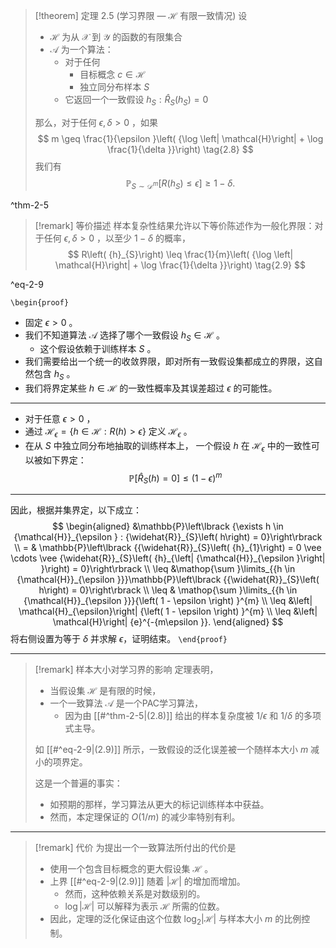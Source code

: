 
> [!theorem] 定理 2.5 (学习界限 —  $\mathcal{H}$ 有限一致情况)
> 设
> - $\mathcal{H}$ 为从 $\mathcal{X}$ 到 $\mathcal{Y}$ 的函数的有限集合
> - $\mathcal{A}$ 为一个算法：
> 	- 对于任何
> 		- 目标概念 $c \in \mathcal{H}$ 
> 		- 独立同分布样本 $S$ 
> 	- 它返回一个一致假设 ${h}_{S} : {\widehat{R}}_{S}\left( {h}_{S}\right) = 0$
> 
> 那么，对于任何 $\epsilon ,\delta > 0$ ，如果
> $$
> m \geq \frac{1}{\epsilon }\left( {\log \left| \mathcal{H}\right| + \log \frac{1}{\delta }}\right) \tag{2.8}
> $$
> 我们有
> $$
> \mathbb{P}_{S \sim \mathcal{D}^m} \left[ R(h_S) \leq \epsilon \right] \geq 1 - \delta .
> $$

^thm-2-5

> [!remark] 等价描述
> 样本复杂性结果允许以下等价陈述作为一般化界限：对于任何 $\epsilon ,\delta > 0$ ，以至少 $1 - \delta$ 的概率，
> $$
> R\left( {h}_{S}\right) \leq \frac{1}{m}\left( {\log \left| \mathcal{H}\right| + \log \frac{1}{\delta }}\right) \tag{2.9}
> $$

^eq-2-9

`\begin{proof}`
- 固定 $\epsilon > 0$ 。
- 我们不知道算法 $\mathcal{A}$ 选择了哪个一致假设 ${h}_{S} \in \mathcal{H}$ 。
	- 这个假设依赖于训练样本 $S$ 。
- 我们需要给出一个统一的收敛界限，即对所有一致假设集都成立的界限，这自然包含 ${h}_{S}$ 。
- 我们将界定某些 $h \in \mathcal{H}$ 的一致性概率及其误差超过 $\epsilon$ 的可能性。
---
- 对于任意 $\epsilon > 0$ ， 
- 通过 ${\mathcal{H}}_{\epsilon } = \{ h \in \mathcal{H} : R\left( h\right) > \epsilon \}$ 定义 ${\mathcal{H}}_{\epsilon }$ 。
- 在从 $S$ 中独立同分布地抽取的训练样本上， 一个假设 $h$ 在 ${\mathcal{H}}_{\epsilon }$ 中的一致性可以被如下界定：
$$
\mathbb{P}\left\lbrack {{\widehat{R}}_{S}\left( h\right) = 0}\right\rbrack \leq {\left( 1 - \epsilon \right) }^{m}
$$
---
因此，根据并集界定，以下成立：
$$
\begin{aligned}
&\mathbb{P}\left\lbrack {\exists h \in {\mathcal{H}}_{\epsilon } : {\widehat{R}}_{S}\left( h\right) = 0}\right\rbrack \\
= & \mathbb{P}\left\lbrack {{\widehat{R}}_{S}\left( {h}_{1}\right) = 0 \vee \cdots \vee {\widehat{R}}_{S}\left( {h}_{\left| {\mathcal{H}}_{\epsilon }\right| }\right) = 0}\right\rbrack \\
\leq &\mathop{\sum }\limits_{{h \in {\mathcal{H}}_{\epsilon }}}\mathbb{P}\left\lbrack {{\widehat{R}}_{S}\left( h\right) = 0}\right\rbrack \\
\leq & \mathop{\sum }\limits_{{h \in {\mathcal{H}}_{\epsilon }}}{\left( 1 - \epsilon \right) }^{m} \\
\leq &\left| \mathcal{H}_{\epsilon}\right| {\left( 1 - \epsilon \right) }^{m} \\
\leq &\left| \mathcal{H}\right| {e}^{-{m\epsilon }}.
\end{aligned}
$$
将右侧设置为等于 $\delta$ 并求解 $\epsilon$，证明结束。 
`\end{proof}`

---
> [!remark] 样本大小对学习界的影响
> 定理表明，
> - 当假设集 $\mathcal{H}$ 是有限的时候，
> - 一个一致算法 $\mathcal{A}$ 是一个PAC学习算法，
> 	- 因为由 [[#^thm-2-5|(2.8)]] 给出的样本复杂度被 $1/\epsilon$ 和 $1/\delta$ 的多项式主导。
> 
> 如  [[#^eq-2-9|(2.9)]]  所示，一致假设的泛化误差被一个随样本大小 $m$ 减小的项界定。
> 
> 这是一个普遍的事实：
> - 如预期的那样，学习算法从更大的标记训练样本中获益。
> - 然而，本定理保证的 $O\left( {1/m}\right)$ 的减少率特别有利。

---
> [!remark] 代价
> 为提出一个一致算法所付出的代价是
> - 使用一个包含目标概念的更大假设集 $\mathcal{H}$ 。
> - 上界 [[#^eq-2-9|(2.9)]] 随着 $\left| \mathcal{H}\right|$ 的增加而增加。
> 	- 然而，这种依赖关系是对数级别的。
> 	-  $\log \left| \mathcal{H}\right|$ 可以解释为表示 $\mathcal{H}$ 所需的位数。
> - 因此，定理的泛化保证由这个位数 ${\log }_{2}\left| \mathcal{H}\right|$ 与样本大小 $m$ 的比例控制。
